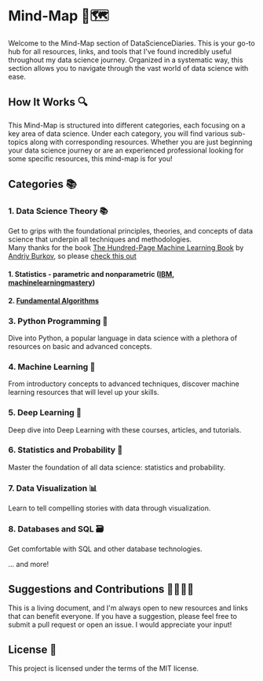 # Mind-Map 🧠🗺️
Welcome to the Mind-Map section of DataScienceDiaries. This is your go-to hub for all resources, links, and tools that I've found incredibly useful throughout my data science journey. Organized in a systematic way, this section allows you to navigate through the vast world of data science with ease.

## How It Works 🔍
This Mind-Map is structured into different categories, each focusing on a key area of data science. Under each category, you will find various sub-topics along with corresponding resources. Whether you are just beginning your data science journey or are an experienced professional looking for some specific resources, this mind-map is for you!

## Categories 📚
### 1. Data Science Theory 📚
Get to grips with the foundational principles, theories, and concepts of data science that underpin all techniques and methodologies.<br>
Many thanks for the book [The Hundred-Page Machine Learning Book](http://themlbook.com/) by [Andriy Burkov](https://www.linkedin.com/in/andriyburkov/), so please [check this out](http://themlbook.com/wiki/doku.php?id=start)
#### 1. Statistics - parametric and nonparametric ([IBM](https://www.ibm.com/docs/en/db2woc?topic=procedures-statistics-parametric-nonparametric), [machinelearningmastery](https://machinelearningmastery.com/parametric-and-nonparametric-machine-learning-algorithms/))
#### 2. [Fundamental Algorithms]()

### 3. Python Programming 🐍
Dive into Python, a popular language in data science with a plethora of resources on basic and advanced concepts.

### 4. Machine Learning 🤖
From introductory concepts to advanced techniques, discover machine learning resources that will level up your skills.

### 5. Deep Learning 🧠
Deep dive into Deep Learning with these courses, articles, and tutorials.

### 6. Statistics and Probability 🎲
Master the foundation of all data science: statistics and probability.

### 7. Data Visualization 📊
Learn to tell compelling stories with data through visualization.

### 8. Databases and SQL 🗃️
Get comfortable with SQL and other database technologies.

... and more!

## Suggestions and Contributions 🙋‍♀️🙋‍♂️
This is a living document, and I'm always open to new resources and links that can benefit everyone. If you have a suggestion, please feel free to submit a pull request or open an issue. I would appreciate your input!

## License 📜
This project is licensed under the terms of the MIT license.
